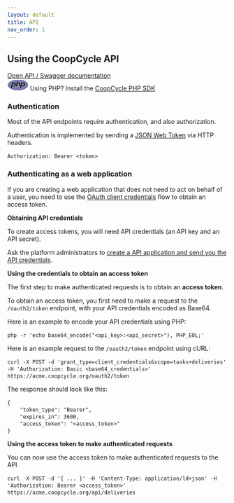 ```yaml
---
layout: default
title: API
nav_order: 1
---
```


## Using the CoopCycle API

<div class="alert mt-3 alert-success" role="alert">
  <a href="https://demo.coopcycle.org/api/docs">Open API / Swagger documentation</a>
</div>

<div class="alert mt-3 alert-info" role="alert">
  <img src="/assets/images/php-logo.svg" width="48">
  <span>Using PHP? Install the <a href="https://github.com/coopcycle/coopcycle-php-sdk">CoopCycle PHP SDK</a></span>
</div>

### Authentication

Most of the API endpoints require authentication, and also authorization.

Authentication is implemented by sending a [JSON Web Token](https://jwt.io/introduction/) via HTTP headers.

```
Authorization: Bearer <token>
```

### Authenticating as a web application

If you are creating a web application that does not need to act on behalf of a user, you need to use the [OAuth client credentials](https://oauth.net/2/grant-types/client-credentials/) flow to obtain an access token.

**Obtaining API credentials**

To create access tokens, you will need API credentials (an API key and an API secret).

Ask the platform administrators to [create a API application and send you the API credentials](../_admin/configuration/api.md).

**Using the credentials to obtain an access token**

The first step to make authenticated requests is to obtain an **access token**.

To obtain an access token, you first need to make a request to the `/oauth2/token` endpoint,
with your API credentials encoded as Base64.

Here is an example to encode your API credentials using PHP:

```
php -r 'echo base64_encode("<api_key>:<api_secret>"), PHP_EOL;'
```

Here is an example request to the `/oauth2/token` endpoint using cURL:

```
curl -X POST -d 'grant_type=client_credentials&scope=tasks+deliveries' -H 'Authorization: Basic <base64_credentials>' https://acme.coopcycle.org/oauth2/token
```

The response should look like this:

```
{
    "token_type": "Bearer",
    "expires_in": 3600,
    "access_token": "<access_token>"
}
```

**Using the access token to make authenticated requests**

You can now use the access token to make authenticated requests to the API

```
curl -X POST -d '{ ... }' -H 'Content-Type: application/ld+json' -H 'Authorization: Bearer <access_token>' https://acme.coopcycle.org/api/deliveries
```
